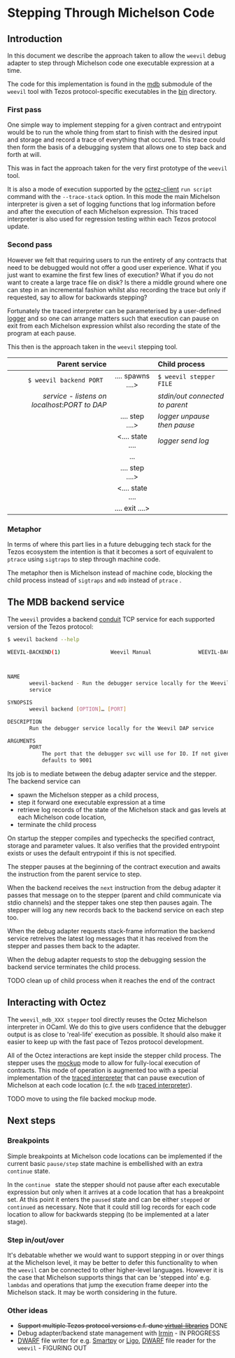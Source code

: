 # Stepping Through Michelson Code

## Introduction 

In this document we describe the approach taken to allow the ```weevil``` debug adapter to step through Michelson code one executable expression at a time.

The code for this implementation is found in the [mdb](../lib/mdb) submodule of the ```weevil``` tool with Tezos protocol-specific executables in the [bin](../bin) directory.

### First pass

One simple way to implement stepping for a given contract and entrypoint would be to run the whole thing from start to finish with the desired input and storage and record a trace of everything that occured.  This trace could then form the basis of a debugging system that allows one to step back and forth at will.

This was in fact the approach taken for the very first prototype of the ```weevil``` tool.  

It is also a mode of execution supported by the [octez-client](https://tezos.gitlab.io/active/cli-commands.html) ```run script``` command with the ```--trace-stack``` option.  In this mode the main Michelson interpreter is given a set of logging functions that log information before and after the execution of each Michelson expression.  This traced interpreter is also used for regression testing within each Tezos protocol update.

### Second pass 

However we felt that requiring users to run the entirety of any contracts that need to be debugged would not offer a good user experience.  What if you just want to examine the first few lines of execution?  What if you do not want to create a large trace file on disk?  Is there a middle ground where one can step in an incremental fashion whilst also recording the trace but only if requested, say to allow for backwards stepping?

Fortunately the traced interpreter can be parameterised by a user-defined [logger](https://gitlab.com/tezos/tezos/-/blob/master/src/proto_014_PtKathma/lib_protocol/script_typed_ir.mli#L1280) and so one can arrange matters such that execution can pause on exit from each Michelson expression whilst also recording the state of the program at each pause. 

This then is the approach taken in the ```weevil``` stepping tool.

| Parent service                      |                   | Child process                       | 
|  ---:                               | :---:             | :---                                | 
| ```$ weevil backend PORT ```        | .... spawns ....> | ```$ weevil stepper FILE```         |
|*service - listens on localhost:PORT to DAP*  |                   |  *stdin/out connected to parent*          |
|                                     | ....  step  ....> | *logger unpause then pause*                         |
|                                     | <.... state ....  | *logger send log*                          |
|                                     |       ...         |                                     |
|                                     | ....  step  ....> |                                     |
|                                     | <.... state ....  |                                     |
|                                     | .... exit  ....>  |                                     |

### Metaphor 

In terms of where this part lies in a future debugging tech stack for the Tezos ecosystem the intention is that it becomes a sort of equivalent to ```ptrace``` using ```sigtraps``` to step through machine code.

The metaphor then is Michelson instead of machine code, blocking the child process instead of ```sigtraps``` and ```mdb``` instead of ```ptrace``` .

## The MDB backend service

The ```weevil``` provides a backend [conduit](https://github.com/mirage/ocaml-conduit) TCP service for each supported version of the Tezos protocol:

```sh
$ weevil backend --help 

WEEVIL-BACKEND(1)                Weevil Manual               WEEVIL-BACKEND(1)



NAME
       weevil-backend - Run the debugger service locally for the Weevil DAP
       service

SYNOPSIS
       weevil backend [OPTION]… [PORT]

DESCRIPTION
       Run the debugger service locally for the Weevil DAP service

ARGUMENTS
       PORT
           The port that the debugger svc will use for IO. If not given
           defaults to 9001
```

Its job is to mediate between the debug adapter service and the stepper.  The backend service can

* spawn the Michelson stepper as a child process, 
* step it forward one executable expression at a time
* retrieve log records of the state of the Michelson stack and gas levels at each Michelson code location,
* terminate the child process

On startup the stepper compiles and typechecks the specified contract, storage and parameter values.  It also verifies that the provided entrypoint exists or uses the default entrypoint if this is not specified.

The stepper pauses at the beginning of the contract execution and awaits the instruction from the parent service to step.

When the backend receives the ```next``` instruction from the debug adapter it passes that message on to the stepper (parent and child communicate via stdio channels) and the stepper takes one step then pauses again.  The stepper will log any new records back to the backend service on each step too.

When the debug adapter requests stack-frame information the backend service retreives the latest log messages that it has received from the stepper and passes them back to the adapter.

When the debug adapter requests to stop the debugging session the backend service terminates the child process.

TODO clean up of child process when it reaches the end of the contract

## Interacting with Octez 

The ```weevil_mdb_XXX stepper``` tool directly reuses the Octez Michelson interpreter in OCaml.  We do this to give users confidence that the debugger output is as close to 'real-life' execution as possible.  It should also make it easier to keep up with the fast pace of Tezos protocol development.

All of the Octez interactions are kept inside the stepper child process.  The stepper uses the [mockup](https://tezos.gitlab.io/user/mockup.html) mode to allow for fully-local execution of contracts.  This mode of operation is augmented too with a special implementation of the [traced interpreter](https://gitlab.com/tezos/tezos/-/blob/master/src/proto_014_PtKathma/lib_plugin/RPC.ml#L468) that can pause execution of Michelson at each code location (c.f. the ```mdb``` [traced interpreter](../bin/weevil_mdb_016/src/mdb_traced_interpreter.mli)). 

TODO move to using the file backed mockup mode.

## Next steps 

### Breakpoints

Simple breakpoints at Michelson code locations can be implemented if the current basic ```pause/step``` state machine is embellished with an extra ```continue``` state.

In the ```continue ``` state the stepper should not pause after each executable expression but only when it arrives at a code location that has a breakpoint set.  At this point it enters the ```paused``` state and can be either ```stepped``` or ```continued``` as necessary.  Note that it could still log records for each code location to allow for backwards stepping (to be implemented at a later stage).

### Step in/out/over 

It's debatable whether we would want to support stepping in or over things at the Michelson level, it may be better to defer this functionality to when the ```weevil``` can be connected to other higher-level languages.  However it is the case that Michelson supports things that can be 'stepped into' e.g. ```lambdas``` and operations that jump the execution frame deeper into the Michelson stack.  It may be worth considering in the future.

### Other ideas

* ~~Support multiple Tezos protocol versions c.f. dune [virtual-libraries](https://dune.readthedocs.io/en/stable/variants.html)~~ DONE
* Debug adapter/backend state management with [Irmin](https://irmin.org/) - IN PROGRESS
* [DWARF](https://en.wikipedia.org/wiki/DWARF) file writer for e.g. [Smartpy](https://smartpy.io/) or [Ligo](https://ligolang.org/), [DWARF](https://en.wikipedia.org/wiki/DWARF) file reader for the ```weevil``` - FIGURING OUT

